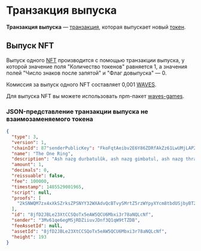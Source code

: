 # Транзакция выпуска

**Транзакция выпуска** — [транзакция](/blockchain/transaction.md), которая выпускает новый [токен](/blockchain/token.md).

## Выпуск NFT <a id="nft"></a>

Выпуск одного [NFT](/blockchain/token/non-fungible-token.md) производится с помощью транзакции выпуска, у которой значение поля "Количество токенов" равняется 1, а значения полей "Число знаков после запятой" и "Флаг довыпуска" — 0.

Комиссия за выпуск одного NFT составляет 0,001 [WAVES](/blockchain/token/waves.md).

Для выпуска NFT вы можете использовать npm-пакет [waves-games](https://www.npmjs.com/package/@waves/waves-games).

### JSON-представление транзакции выпуска не взаимозаменяемого токена

``` json
{
  "type": 3,
  "version": 1,
  "chainId": 87"senderPublicKey": "FkoFqtAeibv2E6Y86ZDRfAkZz61LwUMjLAP2gmS1j7xe",
  "name": "The One Ring",
  "description": "Ash nazg durbatulûk, ash nazg gimbatul, ash nazg thrakatulûk, agh burzum-ishi krimpatul.",
  "amount": 1,
  "decimals": 0,
  "reissuable": false,
  "fee": 100000,
  "timestamp": 1485529001965,
  "script": null,
  "proofs": [
    "2kSNWQM7zx4xXkSZrksZPSNYY32WXAdvQcBTvySMrtZ5rzWYpyXYcm8tbdUSjbyBT2LtMfiyQnYXguxrMdLpWgCq"
  ],
  "id": "8jfD2JBLe23XtCCSQoTx5eAW5QCU6Mbxi3r78aNQLcNf",
  "sender": "3Mv61qe6egMSjRDZiiuvJDnf3Q1qW9tTZDB",
  "feeAssetId": null,
  "assetId": "8jfD2JBLe23XtCCSQoTx5eAW5QCU6Mbxi3r78aNQLcNf",
  "height": 193
}
```
